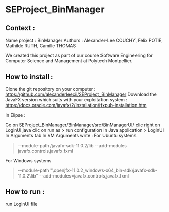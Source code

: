 # SEProject_BinManager

Context :
--------

Name project : BinManager
Authors : Alexander-Lee COUCHY, Felix POTIE, Mathilde RUTH, Camille THOMAS

We created this project as part of our course Software Engineering for Computer Science and Management at Polytech Montpellier.


How to install :
---------------

Clone the git repository on your computer : https://github.com/alexanderleecii/SEProject_BinManager
Download the JavaFX version which suits with your exploitation system : https://docs.oracle.com/javafx/2/installation/jfxpub-installation.htm

In Elipse :

Go on SEProject_BinManager/BinManager/src/BinManagerUI/
clic right on LoginUI.java 
clic on run as > run configuration
In Java application > LoginUI
In Arguments tab
In VM Arguments write :
For Ubuntu systems 
> --module-path <PATH>/javafx-sdk-11.0.2/lib --add-modules javafx.controls,javafx.fxml

For Windows systems 
> --module-path "<PATH>\openjfx-11.0.2_windows-x64_bin-sdk\javafx-sdk-11.0.2\lib" --add-modules=javafx.controls,javafx.fxml


How to run :
-----------

run LoginUI file
